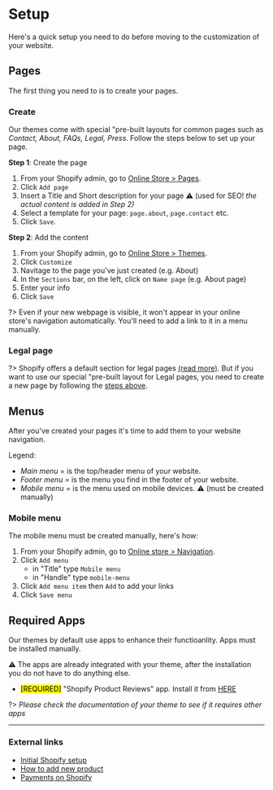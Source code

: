 # Setup
Here's a quick setup you need to do before moving to the customization of your website.

## Pages
The first thing you need to is to create your pages.

### Create
Our themes come with special "pre-built layouts for common pages such as _Contact, About, FAQs, Legal, Press_. Follow the steps below to set up your page.

__Step 1__: Create the page
  1. From your Shopify admin, go to [Online Store > Pages](https://www.shopify.com/admin/pages?ref=OpenThinking).
  2. Click `Add page`
  3. Insert a Title and Short description for your page ⚠️ (used for SEO! _the actual content is added in Step 2)_
  5. Select a template for your page: `page.about`, `page.contact` etc.
  6. Click `Save`.

__Step 2__: Add the content
  1. From your Shopify admin, go to [Online Store > Themes](https://www.shopify.com/admin/themes?ref=OpenThinking).
  2. Click `Customize`
  3. Navitage to the page you've just created (e.g. About)
  4. In the `Sections` bar, on the left, click on `Name page` (e.g. About page)
  5. Enter your info
  6. Click `Save`

?> Even if your new webpage is visible, it won't appear in your online store's navigation automatically. You'll need to add a link to it in a menu manually.

### Legal page
?> Shopify offers a default section for legal pages [(read more)](https://help.shopify.com/en/manual/intro-to-shopify/initial-setup/sell-in-japan/japan-legal-policies). But if you want to use our special "pre-built layout for Legal pages, you need to create a new page by following the [steps above](#create).


## Menus
After you've created your pages it's time to add them to your website navigation.

Legend:

  - _Main menu_ = is the top/header menu of your website.
  - _Footer menu_ = is the menu you find in the footer of your website.
  - _Mobile menu_ = is the menu used on mobile devices. ⚠️ (must be created manually)

### Mobile menu
The mobile menu must be created manually, here's how:

1. From your Shopify admin, go to [Online store > Navigation](https://www.shopify.com/admin/menus?ref=OpenThinking).
2. Click `Add menu`
    - in "Title" type `Mobile menu`
    - in "Handle" type `mobile-menu`
3. Click `Add menu item` then `Add` to add your links
4. Click `Save menu`


## Required Apps
Our themes by default use apps to enhance their functioanlity. Apps must be installed manually.

⚠️ The apps are already integrated with your theme, after the installation you do not have to do anything else.
 
- <mark>[REQUIRED]</mark> "Shopify Product Reviews" app. Install it from [HERE](https://apps.shopify.com/product-reviews)

?> _Please check the documentation of your theme to see if it requires other apps_

--- 

### External links

- [Initial Shopify setup](https://help.shopify.com/en/manual/intro-to-shopify/initial-setup)
- [How to add new product](https://help.shopify.com/en/manual/products/add-update-products#add-a-new-product)
- [Payments on Shopify](https://help.shopify.com/en/manual/payments)
